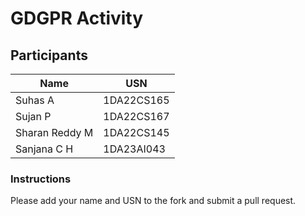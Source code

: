 # GDGPR Activity

## Participants

| Name   | USN        |
|--------|------------|
| Suhas A| 1DA22CS165 |
| Sujan P| 1DA22CS167 |
| Sharan Reddy M| 1DA22CS145|
| Sanjana C H | 1DA23AI043|

### Instructions
Please add your name and USN to the fork and submit a pull request.

